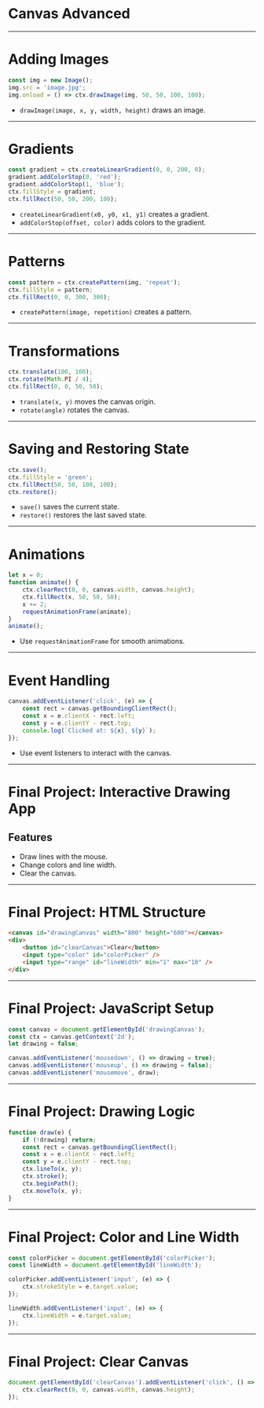 
# Canvas Advanced

---

# Adding Images

```javascript
const img = new Image();
img.src = 'image.jpg';
img.onload = () => ctx.drawImage(img, 50, 50, 100, 100);
```

- `drawImage(image, x, y, width, height)` draws an image.

---

# Gradients

```javascript
const gradient = ctx.createLinearGradient(0, 0, 200, 0);
gradient.addColorStop(0, 'red');
gradient.addColorStop(1, 'blue');
ctx.fillStyle = gradient;
ctx.fillRect(50, 50, 200, 100);
```

- `createLinearGradient(x0, y0, x1, y1)` creates a gradient.
- `addColorStop(offset, color)` adds colors to the gradient.

---

# Patterns

```javascript
const pattern = ctx.createPattern(img, 'repeat');
ctx.fillStyle = pattern;
ctx.fillRect(0, 0, 300, 300);
```

- `createPattern(image, repetition)` creates a pattern.

---

# Transformations

```javascript
ctx.translate(100, 100);
ctx.rotate(Math.PI / 4);
ctx.fillRect(0, 0, 50, 50);
```

- `translate(x, y)` moves the canvas origin.
- `rotate(angle)` rotates the canvas.

---

# Saving and Restoring State

```javascript
ctx.save();
ctx.fillStyle = 'green';
ctx.fillRect(50, 50, 100, 100);
ctx.restore();
```

- `save()` saves the current state.
- `restore()` restores the last saved state.

---

# Animations

```javascript
let x = 0;
function animate() {
    ctx.clearRect(0, 0, canvas.width, canvas.height);
    ctx.fillRect(x, 50, 50, 50);
    x += 2;
    requestAnimationFrame(animate);
}
animate();
```

- Use `requestAnimationFrame` for smooth animations.

---

# Event Handling

```javascript
canvas.addEventListener('click', (e) => {
    const rect = canvas.getBoundingClientRect();
    const x = e.clientX - rect.left;
    const y = e.clientY - rect.top;
    console.log(`Clicked at: ${x}, ${y}`);
});
```

- Use event listeners to interact with the canvas.

---

# Final Project: Interactive Drawing App

## Features

- Draw lines with the mouse.
- Change colors and line width.
- Clear the canvas.

---

# Final Project: HTML Structure

```html
<canvas id="drawingCanvas" width="800" height="600"></canvas>
<div>
    <button id="clearCanvas">Clear</button>
    <input type="color" id="colorPicker" />
    <input type="range" id="lineWidth" min="1" max="10" />
</div>
```

---

# Final Project: JavaScript Setup

```javascript
const canvas = document.getElementById('drawingCanvas');
const ctx = canvas.getContext('2d');
let drawing = false;

canvas.addEventListener('mousedown', () => drawing = true);
canvas.addEventListener('mouseup', () => drawing = false);
canvas.addEventListener('mousemove', draw);
```

---

# Final Project: Drawing Logic

```javascript
function draw(e) {
    if (!drawing) return;
    const rect = canvas.getBoundingClientRect();
    const x = e.clientX - rect.left;
    const y = e.clientY - rect.top;
    ctx.lineTo(x, y);
    ctx.stroke();
    ctx.beginPath();
    ctx.moveTo(x, y);
}
```

---

# Final Project: Color and Line Width

```javascript
const colorPicker = document.getElementById('colorPicker');
const lineWidth = document.getElementById('lineWidth');

colorPicker.addEventListener('input', (e) => {
    ctx.strokeStyle = e.target.value;
});

lineWidth.addEventListener('input', (e) => {
    ctx.lineWidth = e.target.value;
});
```

---

# Final Project: Clear Canvas

```javascript
document.getElementById('clearCanvas').addEventListener('click', () => {
    ctx.clearRect(0, 0, canvas.width, canvas.height);
});
```
